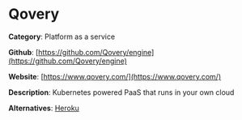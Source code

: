 
# Qovery

**Category**: Platform as a service

**Github**: [https://github.com/Qovery/engine](https://github.com/Qovery/engine)

**Website**: [https://www.qovery.com/](https://www.qovery.com/)

**Description**:
Kubernetes powered PaaS that runs in your own cloud

**Alternatives**: [Heroku](https://www.heroku.com/)
